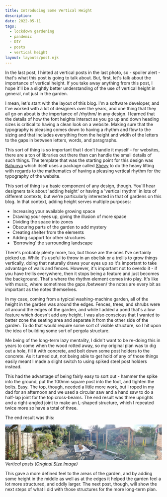 ```yaml
---
title: Introducing Some Vertical Height
description: 
date: 2022-05-11
tags:
  - lockdown gardening
  - pandemic
  - DIY
  - posts
  - vertical height
layout: layouts/post.njk
---
```


In the last post, I hinted at vertical posts in the last photo, so - spoiler alert - that's what this post is going to talk about. But, first, let's talk about the importance of vertical height. If you take away anything from this post, I hope it'll be a slightly better understanding of the use of vertical height in general, not just in the garden.

I mean, let's start with the layout of this blog. I'm a software developer, and I've worked with a lot of designers over the years, and one thing that they all go on about is the importance of /rhythm/ in any design. I learned that the details of how the font heights interact as you go up and down heading sizes is critical to having a clean look on a website. Making sure that the typography is pleasing comes down to having a rhythm and flow to the sizing and that includes everything from the height and width of the letters to the gaps in between letters, words, and paragraphs.

<!--more-->

This sort of thing is so important that I don't handle it myself - for websites, there are a ton of libraries out there than can handle the small details of such things. The template that was the starting point for this design was [Bahunya](https://hakanalpay.com/bahunya/) which itself uses a package called [Shevy](https://kyleshevlin.github.io/shevy/) to do the heavy lifting with regards to the mathematics of having a pleasing vertical rhythm for the typography of the website. 

This sort of thing is a basic component of any design, though. You'll hear designers talk about 'adding height' or having a 'vertical rhythm' in lots of different contexts, but we're particularly interested in that of gardens on this blog. In that context, adding height serves multiple purposes:

* Increasing your available growing space
* Drawing your eyes up, giving the illusion of more space
* Dividing the space into zones
* Obscuring parts of the garden to add mystery
* Creating shelter from the elements
* Adding support for other structures
* 'Borrowing' the surrounding landscape

There's probably plenty more, too, but those are the ones I've certainly picked up. While it's useful to throw in an obelisk or a trellis to grow things vertically, doing that naturally draws your eyes up so it's important to take advantage of walls and fences. However, it's important not to overdo it - if you have trellis everywhere, then it stops being a feature and just becomes the background. That's where the rhythm element comes into play. It's like with music, where sometimes the gaps /between/ the notes are every bit as important as the notes themselves.

In my case, coming from a typical washing-machine garden, all of the height in the garden was around the edges. Fences, trees, and shrubs were all around the edges of the garden, and while I added a pond that's a low feature which doesn't add any height. I was also conscious that I wanted to better zone the seating area and separate it from the other side of the garden. To do that would require some sort of visible structure, so I hit upon the idea of building some sort of pergola structure.

Me being of the long-term lazy mentality, I didn't want to be re-doing this in years to come when the wood rotted away, so my original plan was to dig out a hole, fill it with concrete, and bolt down some post holders to the concrete. As it turned out, not being able to get hold of any of those things easily meant I made a slight switch to using spiked steel post holders instead.

This had the advantage of being fairly easy to sort out - hammer the spike into the ground, put the 100mm square post into the foot, and tighten the bolts. Easy. The top, though, needed a little more work, but I roped in my dad for an afternoon and we used a circular saw and a hand saw to do a half-lap joint for the top cross-beams. The end result was three uprights and a right-angled joint to make an L-shaped structure, which I repeated twice more so have a total of three.

The end result was this:

![Panorama image, October 2021](/img/posts/panorama-october-2021.jpg)
*Vertical posts ([Original Size Image](/img/posts/panorama-october-2021.jpg))*

This gave a more defined feel to the areas of the garden, and by adding some height in the middle as well as at the edges it helped the garden feel a lot more structured, and oddly larger. The next post, though, will show the next steps of what I did with those structures for the more long-term plan.